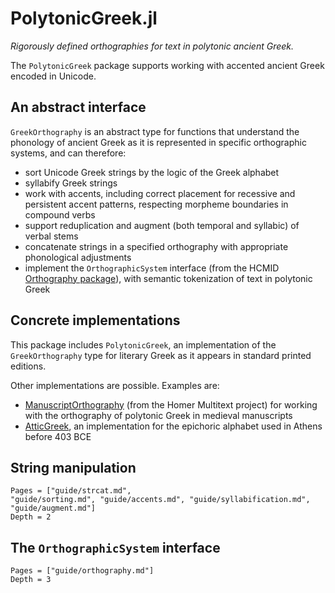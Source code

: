 # PolytonicGreek.jl


*Rigorously defined orthographies for text in polytonic ancient Greek.* 

The `PolytonicGreek` package supports working with accented ancient Greek encoded in Unicode.  


## An abstract interface

`GreekOrthography` is an abstract  type for functions that understand the phonology of ancient Greek as it is represented in specific orthographic systems, and can therefore:

- sort Unicode Greek strings by the logic of the Greek alphabet
- syllabify Greek strings
- work with accents, including correct placement for recessive and persistent accent patterns, respecting morpheme boundaries in compound verbs
- support reduplication and augment (both temporal and syllabic) of verbal stems
- concatenate strings in a specified orthography with appropriate phonological adjustments 
- implement the `OrthographicSystem` interface (from the HCMID [Orthography package](https://hcmid.github.io/Orthography.jl/stable/)), with semantic tokenization of text in polytonic Greek


## Concrete implementations

This package  includes `PolytonicGreek`, an implementation of the `GreekOrthography` type for literary Greek as it appears in standard printed editions. 

Other implementations are possible. Examples are:


- [ManuscriptOrthography](https://homermultitext.github.io/ManuscriptOrthography.jl/stable/) (from the Homer Multitext project) for working with the orthography of polytonic Greek in medieval manuscripts
- [AtticGreek](https://github.com/neelsmith/AtticGreek.jl), an implementation for the epichoric alphabet used in Athens before 403 BCE


## String manipulation

```@contents
Pages = ["guide/strcat.md",
"guide/sorting.md", "guide/accents.md", "guide/syllabification.md", "guide/augment.md"]
Depth = 2
```


## The `OrthographicSystem`  interface

```@contents
Pages = ["guide/orthography.md"]
Depth = 3
```